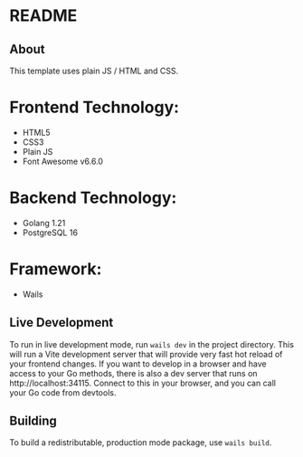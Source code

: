 # README

## About

This template uses plain JS / HTML and CSS.

# Frontend Technology:
- HTML5
- CSS3
- Plain JS
- Font Awesome v6.6.0
# Backend Technology:
-  Golang 1.21
- PostgreSQL 16
# Framework:
- Wails


## Live Development

To run in live development mode, run `wails dev` in the project directory. This will run a Vite development
server that will provide very fast hot reload of your frontend changes. If you want to develop in a browser
and have access to your Go methods, there is also a dev server that runs on http://localhost:34115. Connect
to this in your browser, and you can call your Go code from devtools.

## Building

To build a redistributable, production mode package, use `wails build`.

